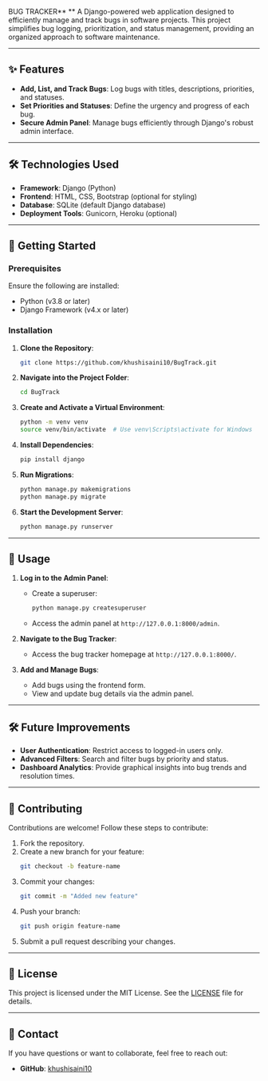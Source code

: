 BUG TRACKER**
**
A Django-powered web application designed to efficiently manage and track bugs in software projects. This project simplifies bug logging, prioritization, and status management, providing an organized approach to software maintenance.

---

## ✨ Features

- **Add, List, and Track Bugs**: Log bugs with titles, descriptions, priorities, and statuses.
- **Set Priorities and Statuses**: Define the urgency and progress of each bug.
- **Secure Admin Panel**: Manage bugs efficiently through Django's robust admin interface.

---

## 🛠️ Technologies Used

- **Framework**: Django (Python)
- **Frontend**: HTML, CSS, Bootstrap (optional for styling)
- **Database**: SQLite (default Django database)
- **Deployment Tools**: Gunicorn, Heroku (optional)

---

## 🚀 Getting Started

### Prerequisites
Ensure the following are installed:
- Python (v3.8 or later)
- Django Framework (v4.x or later)

### Installation

1. **Clone the Repository**:
   ```bash
   git clone https://github.com/khushisaini10/BugTrack.git
   ```
2. **Navigate into the Project Folder**:
   ```bash
   cd BugTrack
   ```
3. **Create and Activate a Virtual Environment**:
   ```bash
   python -m venv venv
   source venv/bin/activate  # Use venv\Scripts\activate for Windows
   ```
4. **Install Dependencies**:
   ```bash
   pip install django
   ```
5. **Run Migrations**:
   ```bash
   python manage.py makemigrations
   python manage.py migrate
   ```
6. **Start the Development Server**:
   ```bash
   python manage.py runserver
   ```

---

## 📝 Usage

1. **Log in to the Admin Panel**:
   - Create a superuser:
     ```bash
     python manage.py createsuperuser
     ```
   - Access the admin panel at `http://127.0.0.1:8000/admin`.

2. **Navigate to the Bug Tracker**:
   - Access the bug tracker homepage at `http://127.0.0.1:8000/`.

3. **Add and Manage Bugs**:
   - Add bugs using the frontend form.
   - View and update bug details via the admin panel.

---

## 🛠️ Future Improvements

- **User Authentication**: Restrict access to logged-in users only.
- **Advanced Filters**: Search and filter bugs by priority and status.
- **Dashboard Analytics**: Provide graphical insights into bug trends and resolution times.

---

## 🤝 Contributing

Contributions are welcome! Follow these steps to contribute:
1. Fork the repository.
2. Create a new branch for your feature:
   ```bash
   git checkout -b feature-name
   ```
3. Commit your changes:
   ```bash
   git commit -m "Added new feature"
   ```
4. Push your branch:
   ```bash
   git push origin feature-name
   ```
5. Submit a pull request describing your changes.

---

## 📜 License

This project is licensed under the MIT License. See the [LICENSE](LICENSE) file for details.

---

## 📧 Contact

If you have questions or want to collaborate, feel free to reach out:
- **GitHub**: [khushisaini10](https://github.com/khushisaini10)
```

